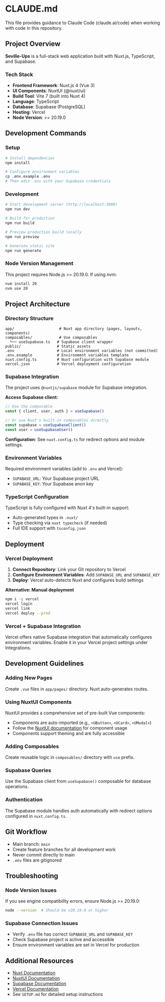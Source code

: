 # CLAUDE.md

This file provides guidance to Claude Code (claude.ai/code) when working with code in this repository.

## Project Overview

**Seville-Ups** is a full-stack web application built with Nuxt.js, TypeScript, and Supabase.

### Tech Stack
- **Frontend Framework**: Nuxt.js 4 (Vue 3)
- **UI Components**: NuxtUI (@nuxt/ui)
- **Build Tool**: Vite 7 (built into Nuxt 4)
- **Language**: TypeScript
- **Database**: Supabase (PostgreSQL)
- **Hosting**: Vercel
- **Node Version**: >= 20.19.0

## Development Commands

### Setup
```bash
# Install dependencies
npm install

# Configure environment variables
cp .env.example .env
# Then edit .env with your Supabase credentials
```

### Development
```bash
# Start development server (http://localhost:3000)
npm run dev

# Build for production
npm run build

# Preview production build locally
npm run preview

# Generate static site
npm run generate
```

### Node Version Management
This project requires Node.js >= 20.19.0. If using nvm:
```bash
nvm install 20
nvm use 20
```

## Project Architecture

### Directory Structure
```
app/                    # Nuxt app directory (pages, layouts, components)
composables/            # Vue composables
  └── useSupabase.ts   # Supabase client wrapper
public/                # Static assets
.env                   # Local environment variables (not committed)
.env.example           # Environment variables template
nuxt.config.ts         # Nuxt configuration with Supabase module
vercel.json            # Vercel deployment configuration
```

### Supabase Integration

The project uses `@nuxtjs/supabase` module for Supabase integration.

**Access Supabase client:**
```typescript
// Use the composable
const { client, user, auth } = useSupabase()

// Or use Nuxt's built-in composables directly
const supabase = useSupabaseClient()
const user = useSupabaseUser()
```

**Configuration**: See `nuxt.config.ts` for redirect options and module settings.

### Environment Variables

Required environment variables (add to `.env` and Vercel):
- `SUPABASE_URL`: Your Supabase project URL
- `SUPABASE_KEY`: Your Supabase anon key

### TypeScript Configuration

TypeScript is fully configured with Nuxt 4's built-in support:
- Auto-generated types in `.nuxt/`
- Type checking via `nuxt typecheck` (if needed)
- Full IDE support with `tsconfig.json`

## Deployment

### Vercel Deployment

1. **Connect Repository**: Link your Git repository to Vercel
2. **Configure Environment Variables**: Add `SUPABASE_URL` and `SUPABASE_KEY`
3. **Deploy**: Vercel auto-detects Nuxt and configures build settings

**Alternative: Manual deployment**
```bash
npm i -g vercel
vercel login
vercel link
vercel deploy --prod
```

### Vercel + Supabase Integration
Vercel offers native Supabase integration that automatically configures environment variables. Enable it in your Vercel project settings under Integrations.

## Development Guidelines

### Adding New Pages
Create `.vue` files in `app/pages/` directory. Nuxt auto-generates routes.

### Using NuxtUI Components
NuxtUI provides a comprehensive set of pre-built Vue components:
- Components are auto-imported (e.g., `<UButton>`, `<UCard>`, `<UModal>`)
- Follow the [NuxtUI documentation](https://ui.nuxt.com) for component usage
- Components support theming and are fully accessible

### Adding Composables
Create reusable logic in `composables/` directory with `use` prefix.

### Supabase Queries
Use the Supabase client from `useSupabase()` composable for database operations.

### Authentication
The Supabase module handles auth automatically with redirect options configured in `nuxt.config.ts`.

## Git Workflow
- Main branch: `main`
- Create feature branches for all development work
- Never commit directly to main
- `.env` files are gitignored

## Troubleshooting

### Node Version Issues
If you see engine compatibility errors, ensure Node.js >= 20.19.0:
```bash
node --version  # Should be v20.19.0 or higher
```

### Supabase Connection Issues
- Verify `.env` file has correct `SUPABASE_URL` and `SUPABASE_KEY`
- Check Supabase project is active and accessible
- Ensure environment variables are set in Vercel for production

## Additional Resources
- [Nuxt Documentation](https://nuxt.com/docs)
- [NuxtUI Documentation](https://ui.nuxt.com)
- [Supabase Documentation](https://supabase.com/docs)
- [Vercel Documentation](https://vercel.com/docs)
- See `SETUP.md` for detailed setup instructions